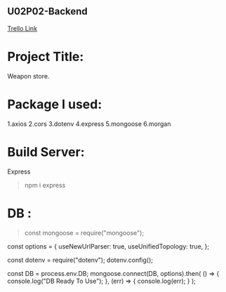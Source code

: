 ## U02P02-Backend
[ Trello Link](https://trello.com/b/KSMjsitI/backend)

# Project Title:
Weapon store.

# Package I used:
1.axios
2.cors
3.dotenv
4.express
5.mongoose
6.morgan

# Build Server:
Express

> npm i express

# DB :
> const mongoose = require("mongoose");

const options = {
  useNewUrlParser: true,
  useUnifiedTopology: true,
};

const dotenv = require("dotenv");
dotenv.config();

const DB = process.env.DB;
mongoose.connect(DB, options).then(
  () => {
    console.log("DB Ready To Use");
  },
  (err) => {
    console.log(err);
  }
);

